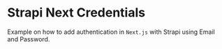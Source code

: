 # Strapi Next Credentials

Example on how to add authentication in `Next.js` with Strapi using Email and Password.